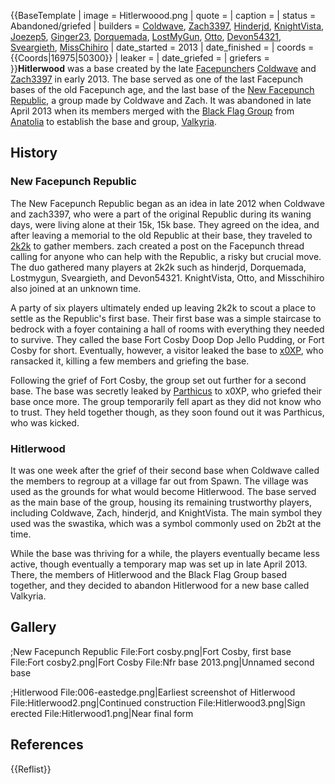 {{BaseTemplate
| image = Hitlerwoood.png
| quote =
| caption =
| status = Abandoned/griefed
| builders = [Coldwave](https://2b2t.miraheze.org/wiki/Coldwave), [Zach3397](https://2b2t.miraheze.org/wiki/Zach3397), [Hinderjd](https://2b2t.miraheze.org/wiki/Hinderjd), [KnightVista](https://2b2t.miraheze.org/wiki/KnightVista), [Joezep5](https://2b2t.miraheze.org/wiki/Joezep5), [Ginger23](https://2b2t.miraheze.org/wiki/Ginger23), [Dorquemada](https://2b2t.miraheze.org/wiki/Dorquemada), [LostMyGun](https://2b2t.miraheze.org/wiki/LostMyGun), [Otto](https://2b2t.miraheze.org/wiki/Otto), [Devon54321](https://2b2t.miraheze.org/wiki/Devon54321), [Sveargieth](https://2b2t.miraheze.org/wiki/Sveargieth), [MissChihiro](https://2b2t.miraheze.org/wiki/MissChihiro)
| date_started = 2013
| date_finished =
| coords = {{Coords|16975|50300}}
| leaker =
| date_griefed =
| griefers =
}}**Hitlerwood** was a base created by the late [Facepuncher](https://2b2t.miraheze.org/wiki/Facepuncher)s [Coldwave](https://2b2t.miraheze.org/wiki/Coldwave) and [Zach3397](https://2b2t.miraheze.org/wiki/Zach3397) in early 2013. The base served as one of the last Facepunch bases of the old Facepunch age, and the last base of the [New Facepunch Republic](https://2b2t.miraheze.org/wiki/New_Facepunch_Republic_(2012)), a group made by Coldwave and Zach. It was abandoned in late April 2013 when its members merged with the [Black Flag Group](https://2b2t.miraheze.org/wiki/Black_Flag_Group) from [Anatolia](https://2b2t.miraheze.org/wiki/Anatolia) to establish the base and group, [Valkyria](https://2b2t.miraheze.org/wiki/Valkyria_(base)).

## History
### New Facepunch Republic
The New Facepunch Republic began as an idea in late 2012 when Coldwave and zach3397, who were a part of the original Republic during its waning days, were living alone at their 15k, 15k base. They agreed on the idea, and after leaving a memorial to the old Republic at their base, they traveled to [2k2k](https://2b2t.miraheze.org/wiki/2k2k) to gather members. zach created a post on the Facepunch thread calling for anyone who can help with the Republic, a risky but crucial move. The duo gathered many players at 2k2k such as hinderjd, Dorquemada, Lostmygun, Sveargieth, and Devon54321. KnightVista, Otto, and Misschihiro also joined at an unknown time.

A party of six players ultimately ended up leaving 2k2k to scout a place to settle as the Republic's first base. Their first base was a simple staircase to bedrock with a foyer containing a hall of rooms with everything they needed to survive. They called the base Fort Cosby Doop Dop Jello Pudding, or Fort Cosby for short. Eventually, however, a visitor leaked the base to [x0XP](https://2b2t.miraheze.org/wiki/x0XP), who ransacked it, killing a few members and griefing the base.

Following the grief of Fort Cosby, the group set out further for a second base. The base was secretly leaked by [Parthicus](https://2b2t.miraheze.org/wiki/Parthicus) to x0XP, who griefed their base once more. The group temporarily fell apart as they did not know who to trust. They held together though, as they soon found out it was Parthicus, who was kicked.

### Hitlerwood
It was one week after the grief of their second base when Coldwave called the members to regroup at a village far out from Spawn. The village was used as the grounds for what would become Hitlerwood. The base served as the main base of the group, housing its remaining trustworthy players, including Coldwave, Zach, hinderjd, and KnightVista. The main symbol they used was the swastika, which was a symbol commonly used on 2b2t at the time.

While the base was thriving for a while, the players eventually became less active, though eventually a temporary map was set up in late April 2013. There, the members of Hitlerwood and the Black Flag Group based together, and they decided to abandon Hitlerwood for a new base called Valkyria.

## Gallery
;New Facepunch Republic
<gallery>
File:Fort cosby.png|Fort Cosby, first base
File:Fort cosby2.png|Fort Cosby
File:Nfr base 2013.png|Unnamed second base
</gallery>

;Hitlerwood
<gallery>
File:006-eastedge.png|Earliest screenshot of Hitlerwood
File:Hitlerwood2.png|Continued construction
File:Hitlerwood3.png|Sign erected
File:Hitlerwood1.png|Near final form
</gallery>

## References
{{Reflist}}